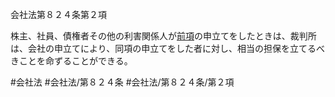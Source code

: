 会社法第８２４条第２項

株主、社員、債権者その他の利害関係人が[前項](会社法＿＿＿＿第８２４条第１項)の申立てをしたときは、裁判所は、会社の申立てにより、同項の申立てをした者に対し、相当の担保を立てるべきことを命ずることができる。

#会社法
#会社法/第８２４条
#会社法/第８２４条/第２項
